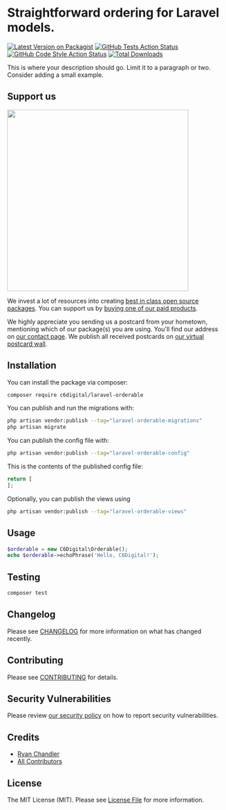 # Straightforward ordering for Laravel models.

[![Latest Version on Packagist](https://img.shields.io/packagist/v/c6digital/laravel-orderable.svg?style=flat-square)](https://packagist.org/packages/c6digital/laravel-orderable)
[![GitHub Tests Action Status](https://img.shields.io/github/actions/workflow/status/c6digital/laravel-orderable/run-tests.yml?branch=main&label=tests&style=flat-square)](https://github.com/c6digital/laravel-orderable/actions?query=workflow%3Arun-tests+branch%3Amain)
[![GitHub Code Style Action Status](https://img.shields.io/github/actions/workflow/status/c6digital/laravel-orderable/fix-php-code-style-issues.yml?branch=main&label=code%20style&style=flat-square)](https://github.com/c6digital/laravel-orderable/actions?query=workflow%3A"Fix+PHP+code+style+issues"+branch%3Amain)
[![Total Downloads](https://img.shields.io/packagist/dt/c6digital/laravel-orderable.svg?style=flat-square)](https://packagist.org/packages/c6digital/laravel-orderable)

This is where your description should go. Limit it to a paragraph or two. Consider adding a small example.

## Support us

[<img src="https://github-ads.s3.eu-central-1.amazonaws.com/laravel-orderable.jpg?t=1" width="419px" />](https://spatie.be/github-ad-click/laravel-orderable)

We invest a lot of resources into creating [best in class open source packages](https://spatie.be/open-source). You can support us by [buying one of our paid products](https://spatie.be/open-source/support-us).

We highly appreciate you sending us a postcard from your hometown, mentioning which of our package(s) you are using. You'll find our address on [our contact page](https://spatie.be/about-us). We publish all received postcards on [our virtual postcard wall](https://spatie.be/open-source/postcards).

## Installation

You can install the package via composer:

```bash
composer require c6digital/laravel-orderable
```

You can publish and run the migrations with:

```bash
php artisan vendor:publish --tag="laravel-orderable-migrations"
php artisan migrate
```

You can publish the config file with:

```bash
php artisan vendor:publish --tag="laravel-orderable-config"
```

This is the contents of the published config file:

```php
return [
];
```

Optionally, you can publish the views using

```bash
php artisan vendor:publish --tag="laravel-orderable-views"
```

## Usage

```php
$orderable = new C6Digital\Orderable();
echo $orderable->echoPhrase('Hello, C6Digital!');
```

## Testing

```bash
composer test
```

## Changelog

Please see [CHANGELOG](CHANGELOG.md) for more information on what has changed recently.

## Contributing

Please see [CONTRIBUTING](CONTRIBUTING.md) for details.

## Security Vulnerabilities

Please review [our security policy](../../security/policy) on how to report security vulnerabilities.

## Credits

- [Ryan Chandler](https://github.com/c6digital)
- [All Contributors](../../contributors)

## License

The MIT License (MIT). Please see [License File](LICENSE.md) for more information.
